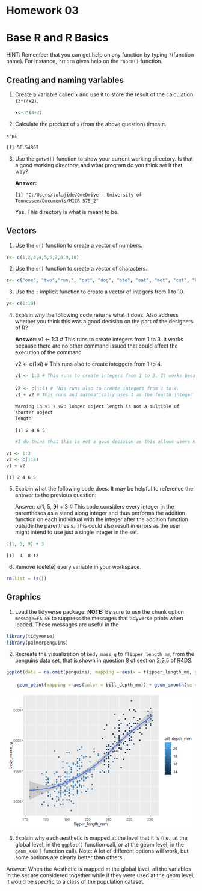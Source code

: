 # Homework 03

# Base R and R Basics

HINT: Remember that you can get help on any function by typing
`?`(function name). For instance, `?rnorm` gives help on the `rnorm()`
function.

## Creating and naming variables

1.  Create a variable called `x` and use it to store the result of the
    calculation `(3*(4+2)`.

    ``` r
    x<-3*(4+2)
    ```

2.  Calculate the product of `x` (from the above question) times π.

``` r
x*pi
```

    [1] 56.54867

3.  Use the `getwd()` function to show your current working directory.
    Is that a good working directory, and what program do you think set
    it that way?

    **Answer:**

        [1] "C:/Users/tolajide/OneDrive - University of Tennessee/Documents/MICR-575_2"

    Yes. This directory is what is meant to be.

## Vectors

1.  Use the `c()` function to create a vector of numbers.

``` r
Y<- c(1,2,3,4,5,5,7,8,9,10)
```

2.  Use the `c()` function to create a vector of characters.

``` r
z<- c("one", "two","run,", "cat", "dog", "ate", "eat", "met", "cut", "but")
```

3.  Use the `:` implicit function to create a vector of integers from 1
    to 10.

``` r
y<- c(1:10)
```

4.  Explain *why* the following code returns what it does. Also address
    whether you think this was a good decision on the part of the
    designers of R?

    **Answer:** v1 \<- 1:3 \# This runs to create integers from 1 to 3.
    It works because there are no other command issued that could affect
    the execution of the command

    v2 \<- c(1:4) \# This runs also to create integgers from 1 to 4.

    ``` r
    v1 <- 1:3 # This runs to create integers from 1 to 3. It works because there are no other command issued that could affect the execution of the command

    v2 <- c(1:4) # This runs also to create integers from 1 to 4.
    v1 + v2 # This runs and automatically uses 1 as the fourth integer in the series for V1
    ```

        Warning in v1 + v2: longer object length is not a multiple of shorter object
        length

        [1] 2 4 6 5

    ``` r
    #I do think that this is not a good decision as this allows users not to notice errors in the variables they created as they will think that's the accurate answer to the function.
    ```

``` r
v1 <- 1:3
v2 <- c(1:4)
v1 + v2
```

    [1] 2 4 6 5

5.  Explain what the following code does. It may be helpful to reference
    the answer to the previous question:

    Answer: c(1, 5, 9) + 3 \# This code considers every integer in the
    parentheses as a stand along integer and thus performs the addition
    function on each individual with the integer after the addition
    function outside the parenthesis. This could also result in errors
    as the user might intend to use just a single integer in the set.

``` r
c(1, 5, 9) + 3
```

    [1]  4  8 12

6.  Remove (delete) every variable in your workspace.

``` r
rm(list = ls())
```

## Graphics

1.  Load the tidyverse package. **NOTE:** Be sure to use the chunk
    option `message=FALSE` to suppress the messages that tidyverse
    prints when loaded. These messages are useful in the

``` r
library(tidyverse)
library(palmerpenguins)
```

2.  Recreate the visualization of `body_mass_g` to `flipper_length_mm`,
    from the penguins data set, that is shown in question 8 of section
    2.2.5 of [R4DS](https://r4ds.hadley.nz/data-visualize).

``` r
ggplot(data = na.omit(penguins), mapping = aes(x = flipper_length_mm, y = body_mass_g, )) +

    geom_point(mapping = aes(color = bill_depth_mm)) + geom_smooth(se = TRUE)
```

![](Homework_3_files/figure-commonmark/unnamed-chunk-11-1.png)

3.  Explain why each aesthetic is mapped at the level that it is (i.e.,
    at the global level, in the `ggplot()` function call, or at the geom
    level, in the `geom_XXX()` function call). Note: A lot of different
    options will work, but some options are clearly better than others.

Answer: When the Aesthetic is mapped at the global level, all the
variables in the set are considered together while if they were used at
the geom level, it would be specific to a class of the population
dataset. \`\`\`
